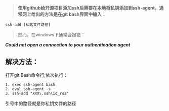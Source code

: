 > **使用github给开源项目添加ssh后需要在本地将私钥添加到ssh-agent，通常网上给出的方法是在git bash界面中输入：**  

	ssh-add [私匙文件路径]  
    
> 然而，在windows下通常会报错：
  
***Could not open a connection to your authentication agent***

## 解决方法：

打开git Bash命令行,依次执行：
  
	1. exec ssh-agent bash
	2. eval ssh-agent -s  
	3. ssh-add "XXX\.ssh\id_rsa"  

引号中的路径就是你私钥文件的路径